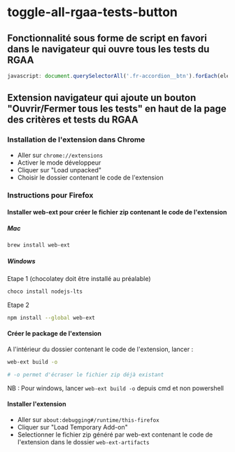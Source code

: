 # toggle-all-rgaa-tests-button

## Fonctionnalité sous forme de script en favori dans le navigateur qui ouvre tous les tests du RGAA
```javascript
javascript: document.querySelectorAll('.fr-accordion__btn').forEach(element => element.setAttribute('aria-expanded', 'true'));
```

## Extension navigateur qui ajoute un bouton "Ouvrir/Fermer tous les tests" en haut de la page des critères et tests du RGAA

### Installation de l'extension dans Chrome

- Aller sur `chrome://extensions`
- Activer le mode développeur
- Cliquer sur "Load unpacked"
- Choisir le dossier contenant le code de l'extension

### Instructions pour Firefox

#### Installer web-ext pour créer le fichier zip contenant le code de l'extension

##### Mac
```bash
brew install web-ext
```

##### Windows
Etape 1 (chocolatey doit être installé au préalable)
```bash
choco install nodejs-lts
```
Etape 2
```bash
npm install --global web-ext
```

#### Créer le package de l'extension
A l'intérieur du dossier contenant le code de l'extension, lancer :
```bash
web-ext build -o
```
```bash
# -o permet d'écraser le fichier zip déjà existant
```
NB : Pour windows, lancer `web-ext build -o` depuis cmd et non powershell

#### Installer l'extension
- Aller sur `about:debugging#/runtime/this-firefox`
- Cliquer sur "Load Temporary Add-on"
- Selectionner le fichier zip généré par web-ext contenant le code de l'extension dans le dossier `web-ext-artifacts`
